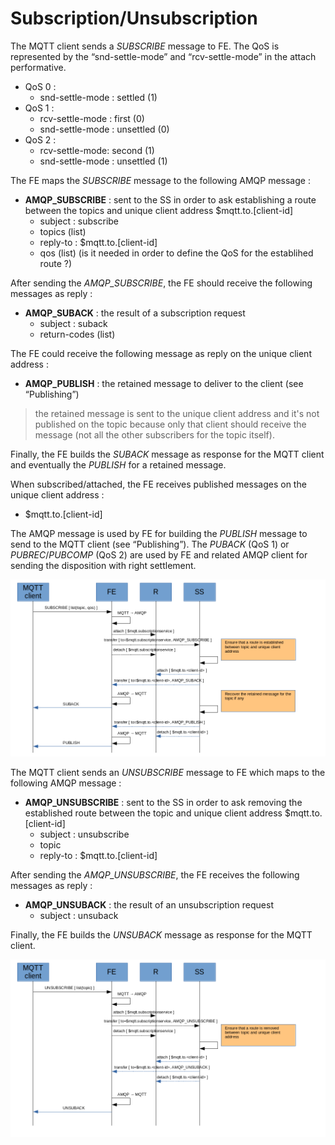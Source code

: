 # Subscription/Unsubscription

The MQTT client sends a _SUBSCRIBE_ message to FE. The QoS is represented by the “snd-settle-mode” and “rcv-settle-mode” in the attach performative.

* QoS 0 :
  * snd-settle-mode : settled (1)
* QoS 1 :
  * rcv-settle-mode : first (0)
  * snd-settle-mode : unsettled (0)
* QoS 2 :
  * rcv-settle-mode: second (1)
  * snd-settle-mode : unsettled (1)

The FE maps the _SUBSCRIBE_ message to the following AMQP message :

* **AMQP_SUBSCRIBE** : sent to the SS in order to ask establishing a route between the topics and unique client address $mqtt.to.[client-id]
  * subject : subscribe
  * topics (list)
  * reply-to : $mqtt.to.[client-id]
  * qos (list) (is it needed in order to define the QoS for the establihed route ?)

After sending the _AMQP_SUBSCRIBE_, the FE should receive the following messages as reply :

* **AMQP_SUBACK** : the result of a subscription request
  * subject : suback
  * return-codes (list)

The FE could receive the following message as reply on the unique client address  :

* **AMQP_PUBLISH** : the retained message to deliver to the client (see “Publishing”)

> the retained message is sent to the unique client address and it's not published on the topic because only that client should receive the message (not all the other subscribers for the topic itself).

Finally, the FE builds the _SUBACK_ message as response for the MQTT client and eventually the _PUBLISH_ for a retained message.

When subscribed/attached, the FE receives published messages on the unique client address :

* $mqtt.to.[client-id]

The AMQP message is used by FE for building the _PUBLISH_ message to send to the MQTT client (see “Publishing”). The _PUBACK_ (QoS 1) or _PUBREC_/_PUBCOMP_ (QoS 2) are used by FE and related AMQP client for sending the disposition with right settlement.

![Subscribe](../images/07_subscribe.png)

The MQTT client sends an _UNSUBSCRIBE_ message to FE which maps to the following AMQP message :

* **AMQP_UNSUBSCRIBE** : sent to the SS in order to ask removing the established route between the topic and unique client address $mqtt.to.[client-id]
  * subject : unsubscribe
  * topic
  * reply-to : $mqtt.to.[client-id]

After sending the _AMQP_UNSUBSCRIBE_, the FE receives the following messages as reply :

* **AMQP_UNSUBACK** : the result of an unsubscription request
  * subject : unsuback

Finally, the FE builds the _UNSUBACK_ message as response for the MQTT client.

![Unsubscribe](../images/08_unsubscribe.png)
